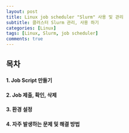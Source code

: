 ```yaml
---
layout: post
title: Linux job scheduler "Slurm" 사용 및 관리
subtitle: 클러스터 Slurm 관리, 사용 하기
categories: [Linux]
tags: [Linux, Slurm, job scheduler]
comments: true
---
```


## 목차
#### 1. Job Script 만들기
#### 2. Job 제출, 확인, 삭제
#### 3. 환경 설정
#### 4. 자주 발생하는 문제 및 해결 방법
